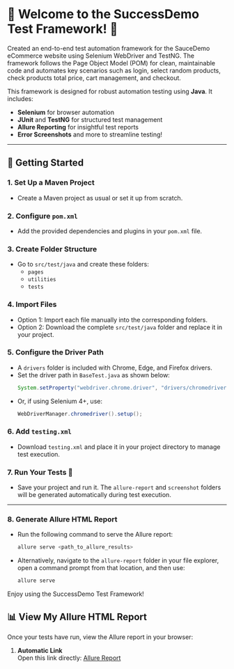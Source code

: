 # 🎉 Welcome to the SuccessDemo Test Framework! 🎉

Created an end-to-end test automation framework for the SauceDemo eCommerce website using Selenium WebDriver and TestNG. The framework follows the Page Object Model (POM) for clean, maintainable code and automates key scenarios such as login, select random products, check products total price, cart management, and checkout.

This framework is designed for robust automation testing using **Java**. It includes:
- **Selenium** for browser automation
- **JUnit** and **TestNG** for structured test management
- **Allure Reporting** for insightful test reports
- **Error Screenshots** and more to streamline testing!

---

## 🚀 Getting Started

### 1. Set Up a Maven Project
   - Create a Maven project as usual or set it up from scratch.

### 2. Configure `pom.xml`
   - Add the provided dependencies and plugins in your `pom.xml` file.

### 3. Create Folder Structure
   - Go to `src/test/java` and create these folders:
     - `pages`
     - `utilities`
     - `tests`

### 4. Import Files
   - Option 1: Import each file manually into the corresponding folders.
   - Option 2: Download the complete `src/test/java` folder and replace it in your project.

### 5. Configure the Driver Path
   - A `drivers` folder is included with Chrome, Edge, and Firefox drivers.
   - Set the driver path in `BaseTest.java` as shown below:
     ```java
     System.setProperty("webdriver.chrome.driver", "drivers/chromedriver.exe");
     ```
   - Or, if using Selenium 4+, use:
     ```java
     WebDriverManager.chromedriver().setup();
     ```

### 6. Add `testing.xml`
   - Download `testing.xml` and place it in your project directory to manage test execution.

### 7. Run Your Tests 🚦
   - Save your project and run it. The `allure-report` and `screenshot` folders will be generated automatically during test execution.

---

### 8. **Generate Allure HTML Report**  
   - Run the following command to serve the Allure report:  
     ```bash
     allure serve <path_to_allure_results>
     ```
   - Alternatively, navigate to the `allure-report` folder in your file explorer, open a command prompt from that location, and then use:  
     ```bash
     allure serve
     ```

Enjoy using the SuccessDemo Test Framework!

## 📊 View My Allure HTML Report

Once your tests have run, view the Allure report in your browser:

1. **Automatic Link**  
   Open this link directly: [Allure Report](http://192.168.43.164:52654/index.html#)
